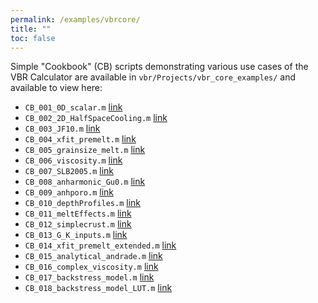 ```yaml
---
permalink: /examples/vbrcore/
title: ""
toc: false
---
```


Simple "Cookbook" (CB) scripts demonstrating various use cases of the VBR Calculator are available in `vbr/Projects/vbr_core_examples/` and available to view here:
* `CB_001_0D_scalar.m` [link](/vbr/examples/CB_001_0D_scalar/)
* `CB_002_2D_HalfSpaceCooling.m` [link](/vbr/examples/CB_002_2D_HalfSpaceCooling/)
* `CB_003_JF10.m` [link](/vbr/examples/CB_003_JF10/)
* `CB_004_xfit_premelt.m` [link](/vbr/examples/CB_004_xfit_premelt/)
* `CB_005_grainsize_melt.m` [link](/vbr/examples/CB_005_grainsize_melt/)
* `CB_006_viscosity.m` [link](/vbr/examples/CB_006_viscosity/)
* `CB_007_SLB2005.m` [link](/vbr/examples/CB_007_SLB2005/)
* `CB_008_anharmonic_Gu0.m` [link](/vbr/examples/CB_008_anharmonic_Gu0/)
* `CB_009_anhporo.m` [link](/vbr/examples/CB_009_anhporo/)
* `CB_010_depthProfiles.m` [link](/vbr/examples/CB_010_depthProfiles/)
* `CB_011_meltEffects.m` [link](/vbr/examples/CB_011_meltEffects/)
* `CB_012_simplecrust.m` [link](/vbr/examples/CB_012_simplecrust/)
* `CB_013_G_K_inputs.m` [link](/vbr/examples/CB_013_G_K_inputs/)
* `CB_014_xfit_premelt_extended.m` [link](/vbr/examples/CB_014_xfit_premelt_extended/)
* `CB_015_analytical_andrade.m` [link](/vbr/examples/CB_015_analytical_andrade/)
* `CB_016_complex_viscosity.m` [link](/vbr/examples/CB_016_complex_viscosity/)
* `CB_017_backstress_model.m` [link](/vbr/examples/CB_017_backstress_model/)
* `CB_018_backstress_model_LUT.m` [link](/vbr/examples/CB_018_backstress_model_LUT/)
